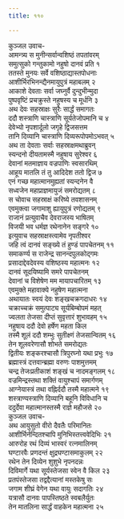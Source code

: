 ```yaml
---
title: ११०

---
```

कुञ्जल उवाच-  
आमन्त्र्य स मुनीन्सर्वान्वशिष्ठं तपतांवरम्  
समुत्सुको गन्तुकामो नहुषो दानवं प्रति १  
ततस्ते मुनयः सर्वे वशिष्ठाद्यास्तपोधनाः  
आशीर्भिरभिनन्द्यैनमायुपुत्रं महाबलम् २  
आकाशे देवताः सर्वा जघ्नुर्वै दुन्दुभीन्मुदा  
पुष्पवृष्टिं प्रचक्रुस्ते नहुषस्य च मूर्धनि ३  
अथ देवः सहस्राक्षः सुरैः सार्द्धं समागतः  
ददौ शस्त्राणि चास्त्राणि सूर्यतेजोपमानि च ४  
देवेभ्यो नृपशार्दूलो जगृहे द्विजसत्तम  
तानि दिव्यानि चास्त्राणि दिव्यरूपोपमोऽभवत् ५  
अथ ता देवताः सर्वाः सहस्राक्षमथाब्रुवन्  
स्यन्दनो दीयतामस्मै नहुषाय सुरेश्वर ६  
देवानां मतमाज्ञाय वज्रपाणिः स्वसारथिम्  
आहूय मातलि तं तु आदिदेश ततो द्विज ७  
एनं गच्छ महात्मानमुह्यतां स्यन्दनेन वै  
सध्वजेन महाप्राज्ञमायुजं समरोद्यतम् ८  
स चोवाच सहस्राक्षं करिष्ये तवशासनम्  
एवमुक्त्वा जगामाशु ह्यायुपुत्रं रणोद्यतम् ९  
राजानं प्रत्युवाचैव देवराजस्य भाषितम्  
विजयी भव धर्मज्ञ रथेनानेन सङ्गरे १०  
इत्युवाच सहस्राक्षस्त्वामेव नृपतीश्वर  
जहि त्वं दानवं सङ्ख्ये तं हुण्डं पापचेतनम् ११  
समाकर्ण्य स राजेन्द्र सानन्दपुलकोद्गमः  
प्रसादाद्देवदेवस्य वशिष्ठस्य महात्मनः १२  
दानवं सूदयिष्यामि समरे पापचेतनम्  
देवानां च विशेषेण मम मायापचारितम् १३  
एवमुक्ते महावाक्ये नहुषेण महात्मना  
अथायातः स्वयं देवः शङ्खचक्रगदाधरः १४  
चक्राच्चक्रं समुत्पाट्य सूर्यबिम्बोपमं महत्  
ज्वलता तेजसा दीप्तं सुवृत्तारं शुभावहम् १५  
नहुषाय ददौ देवो हर्षेण महता किल  
तस्मै शूलं ददौ शम्भुः सुतीक्ष्णं तेजसान्वितम् १६  
तेन शूलवरेणासौ शोभते समरोद्यतः  
द्वितीयः शङ्करश्चासौ त्रिपुरघ्नो यथा प्रभुः १७  
ब्रह्मास्त्रं दत्तवान्ब्रह्मा वरुणः पाशमुत्तमम्  
चन्द्र तेजःप्रतीकाशं शङ्खं च नादमङ्गलम् १८  
वज्रमिन्द्रस्तथा शक्तिं वायुश्चापं समार्गणम्  
आग्नेयास्त्रं तथा वह्निर्ददौ तस्मै महात्मने १९  
शस्त्राण्यस्त्राणि दिव्यानि बहूनि विविधानि च  
ददुर्देवा महात्मानस्तस्मै राज्ञे महौजसे २०  
कुञ्जल उवाच-  
अथ आयुसुतो वीरो दैवतैः परिमानितः  
आशीर्भिर्नन्दितश्चापि मुनिभिस्तत्त्ववेदिभिः २१  
आरुरोह रथं दिव्यं भास्वरं रत्नमालिनम्  
घण्टारवैः प्रणदन्तं क्षुद्रघण्टासमाकुलम् २२  
रथेन तेन दिव्येन शुशुभे नृपनदन्नः  
दिविमार्गे यथा सूर्यस्तेजसा स्वेन वै किल २३  
प्रतपंस्तेजसा तद्वद्दैत्यानां मस्तकेषु सः  
जगाम शीघ्रं वेगेन यथा वायुः सदागतिः २४  
यत्रासौ दानवः पापस्तिष्ठते स्वबलैर्युतः  
तेन मातलिना सार्द्धं वाहकेन महात्मना २५